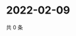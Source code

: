 # 2022-02-09

共 0 条

<!-- BEGIN WEIBO -->
<!-- 最后更新时间 Wed Feb 09 2022 16:17:45 GMT+0800 (China Standard Time) -->

<!-- END WEIBO -->

